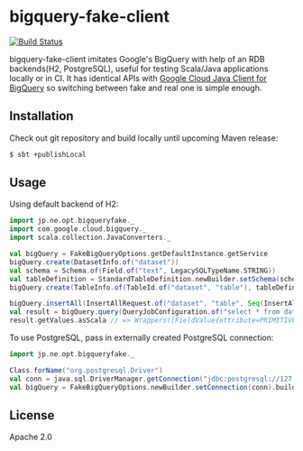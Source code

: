 # bigquery-fake-client

[![Build Status](https://travis-ci.org/opt-tech/bigquery-fake-client.svg?branch=master)](https://travis-ci.org/opt-tech/bigquery-fake-client)

bigquery-fake-client imitates Google's BigQuery with help of an RDB backends(H2, PostgreSQL), useful for testing Scala/Java applications locally or in CI. It has identical APIs with [Google Cloud Java Client for BigQuery](https://github.com/googleapis/google-cloud-java/tree/master/google-cloud-clients/google-cloud-bigquery) so switching between fake and real one is simple enough.

## Installation

Check out git repository and build locally until upcoming Maven release:

```bash
$ sbt +publishLocal
```

## Usage

Using default backend of H2:

```scala
import jp.ne.opt.bigqueryfake._
import com.google.cloud.bigquery._
import scala.collection.JavaConverters._

val bigQuery = FakeBigQueryOptions.getDefaultInstance.getService
bigQuery.create(DatasetInfo.of("dataset"))
val schema = Schema.of(Field.of("text", LegacySQLTypeName.STRING))
val tableDefinition = StandardTableDefinition.newBuilder.setSchema(schema).build
bigQuery.create(TableInfo.of(TableId.of("dataset", "table"), tableDefinition))

bigQuery.insertAll(InsertAllRequest.of("dataset", "table", Seq(InsertAllRequest.RowToInsert.of("dummy_id", Map("text" -> "aaa").asJava)).toIterable.asJava))
val result = bigQuery.query(QueryJobConfiguration.of("select * from dataset.table"))
result.getValues.asScala // => Wrappers([FieldValue{attribute=PRIMITIVE, value=aaa}])
```

To use PostgreSQL, pass in externally created PostgreSQL connection:

```scala
import jp.ne.opt.bigqueryfake._

Class.forName("org.postgresql.Driver")
val conn = java.sql.DriverManager.getConnection("jdbc:postgresql://127.0.0.1:5432/bigqueryfake?user=postgres")
val bigQuery = FakeBigQueryOptions.newBuilder.setConnection(conn).build.getService
```

## License

Apache 2.0
